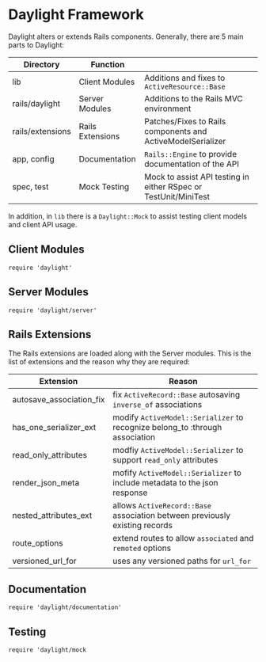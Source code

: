 # Daylight Framework

Daylight alters or extends Rails components.  Generally, there are 5 main parts
to Daylight:

| Directory        | Function         |                                                                 |
| ---------------- | ---------------- | --------------------------------------------------------------- |
| lib              | Client Modules   | Additions and fixes to `ActiveResource::Base`                   |
| rails/daylight   | Server Modules   | Additions to the Rails MVC environment                          |
| rails/extensions | Rails Extensions | Patches/Fixes to Rails components and ActiveModelSerializer     |
| app, config      | Documentation    | `Rails::Engine` to provide documentation of the API             |
| spec, test       | Mock Testing     | Mock to assist API testing in either RSpec or TestUnit/MiniTest |

In addition, in `lib` there is a `Daylight::Mock` to assist testing client
models and client API usage.

## Client Modules

    require 'daylight'

## Server Modules

    require 'daylight/server'

## Rails Extensions

The Rails extensions are loaded along with the Server modules. This is the list
of extensions and the reason why they are required:

| Extension                | Reason                                                                       |
| ------------------------ | ---------------------------------------------------------------------------- |
| autosave_association_fix | fix `ActiveRecord::Base` autosaving `inverse_of` associations                |
| has_one_serializer_ext   | modify `ActiveModel::Serializer` to recognize belong_to :through association |
| read_only_attributes     | modfiy `ActiveModel::Serializer` to support `read_only` attributes           |
| render_json_meta         | mofify `ActiveModel::Serializer` to include metadata to the json response    |
| nested_attributes_ext    | allows `ActiveRecord::Base` association between previously existing records  |
| route_options            | extend routes to allow `associated` and `remoted` options                    |
| versioned_url_for        | uses any versioned paths for `url_for`                                       |

## Documentation

    require 'daylight/documentation'

## Testing

    require 'daylight/mock